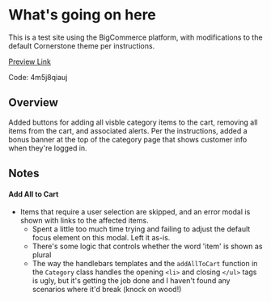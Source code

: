 # What's going on here

This is a test site using the BigCommerce platform, with modifications to the default Cornerstone theme per instructions.

[Preview Link](https://erics-special-store.mybigcommerce.com/)

Code: 4m5j8qiauj

## Overview

Added buttons for adding all visble category items to the cart, removing all items from the cart, and associated alerts. Per the instructions, added a bonus banner at the top of the category page that shows customer info when they're logged in.

## Notes

#### Add All to Cart
- Items that require a user selection are skipped, and an error modal is shown with links to the affected items. 
    - Spent a little too much time trying and failing to adjust the default focus element on this modal. Left it as-is.
    - There's some logic that controls whether the word 'item' is shown as plural
    - The way the handlebars templates and the `addAllToCart` function in the `Category` class handles the opening `<li>` and closing `</ul>` tags is ugly, but it's getting the job done and I haven't found any scenarios where it'd break (knock on wood!)
